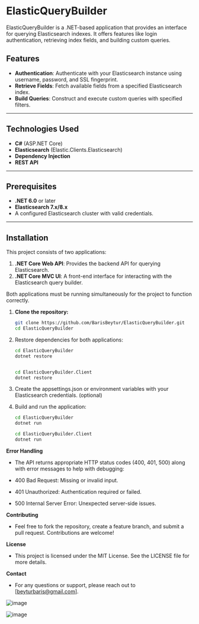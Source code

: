 # ElasticQueryBuilder

ElasticQueryBuilder is a .NET-based application that provides an interface for querying Elasticsearch indexes. It offers features like login authentication, retrieving index fields, and building custom queries.

## Features
- **Authentication**: Authenticate with your Elasticsearch instance using username, password, and SSL fingerprint.
- **Retrieve Fields**: Fetch available fields from a specified Elasticsearch index.
- **Build Queries**: Construct and execute custom queries with specified filters.

---

## Technologies Used
- **C#** (ASP.NET Core)
- **Elasticsearch** (Elastic.Clients.Elasticsearch)
- **Dependency Injection**
- **REST API**

---

## Prerequisites
- **.NET 6.0** or later
- **Elasticsearch 7.x/8.x**
- A configured Elasticsearch cluster with valid credentials.

---

## Installation

This project consists of two applications:
1. **.NET Core Web API**: Provides the backend API for querying Elasticsearch.
2. **.NET Core MVC UI**: A front-end interface for interacting with the Elasticsearch query builder.

Both applications must be running simultaneously for the project to function correctly.


1. **Clone the repository:**
   ```bash
   git clone https://github.com/BarisBeytur/ElasticQueryBuilder.git
   cd ElasticQueryBuilder

2. Restore dependencies for both applications:

   ```bash
   cd ElasticQueryBuilder
   dotnet restore

   
   cd ElasticQueryBuilder.Client
   dotnet restore
   
4. Create the appsettings.json or environment variables with your Elasticsearch credentials. (optional)

5. Build and run the application:

   ```bash
   cd ElasticQueryBuilder
   dotnet run

   cd ElasticQueryBuilder.Client
   dotnet run
   
**Error Handling**
   - The API returns appropriate HTTP status codes (400, 401, 500) along with error messages to help with debugging:
   
   - 400 Bad Request: Missing or invalid input.
   - 401 Unauthorized: Authentication required or failed.
   - 500 Internal Server Error: Unexpected server-side issues.

**Contributing**
   - Feel free to fork the repository, create a feature branch, and submit a pull request. Contributions are welcome!

**License**
   - This project is licensed under the MIT License. See the LICENSE file for more details.

**Contact**
   - For any questions or support, please reach out to [beyturbaris@gmail.com].





![image](https://github.com/user-attachments/assets/d90c4717-4a6a-4a2b-90b0-f48cc9bb9277)


![image](https://github.com/user-attachments/assets/64eae301-f064-442d-a14a-5da17d6f75bf)



   

